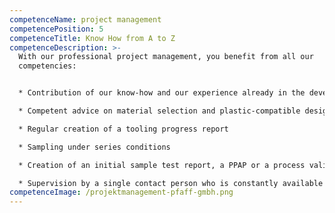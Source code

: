 ```yaml
---
competenceName: project management
competencePosition: 5
competenceTitle: Know How from A to Z
competenceDescription: >-
  With our professional project management, you benefit from all our
  competencies:


  * Contribution of our know-how and our experience already in the development phase

  * Competent advice on material selection and plastic-compatible design

  * Regular creation of a tooling progress report

  * Sampling under series conditions

  * Creation of an initial sample test report, a PPAP or a process validation

  * Supervision by a single contact person who is constantly available for all questions concerning the project
competenceImage: /projektmanagement-pfaff-gmbh.png
---
```

